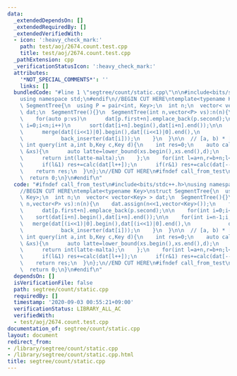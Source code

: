 ```yaml
---
data:
  _extendedDependsOn: []
  _extendedRequiredBy: []
  _extendedVerifiedWith:
  - icon: ':heavy_check_mark:'
    path: test/aoj/2674.count.test.cpp
    title: test/aoj/2674.count.test.cpp
  _pathExtension: cpp
  _verificationStatusIcon: ':heavy_check_mark:'
  attributes:
    '*NOT_SPECIAL_COMMENTS*': ''
    links: []
  bundledCode: "#line 1 \"segtree/count/static.cpp\"\n\n#include<bits/stdc++.h>\n\
    using namespace std;\n#endif\n//BEGIN CUT HERE\ntemplate<typename Key>\nstruct\
    \ SegmentTree{\n  using P = pair<int, Key>;\n  int n;\n  vector< vector<Key> >\
    \ dat;\n  SegmentTree(){}\n  SegmentTree(int n,vector<P> vs):n(n){\n    dat.assign(n<<1,vector<Key>());\n\
    \    for(auto p:vs)\n      dat[p.first+n].emplace_back(p.second);\n\n    for(int\
    \ i=0;i<n;i++)\n      sort(dat[i+n].begin(),dat[i+n].end());\n\n    for(int i=n-1;i;i--){\n\
    \      merge(dat[(i<<1)|0].begin(),dat[(i<<1)|0].end(),\n            dat[(i<<1)|1].begin(),dat[(i<<1)|1].end(),\n\
    \            back_inserter(dat[i]));\n    }\n  }\n\n  // [a, b) * [c, d)\n  inline\
    \ int query(int a,int b,Key c,Key d){\n    int res=0;\n    auto calc=[a,b,c,d](vector<Key>\
    \ &xs){\n      auto latte=lower_bound(xs.begin(),xs.end(),d);\n      auto malta=lower_bound(xs.begin(),xs.end(),c);\n\
    \      return int(latte-malta);\n    };\n    for(int l=a+n,r=b+n;l<r;l>>=1,r>>=1){\n\
    \      if(l&1) res+=calc(dat[l++]);\n      if(r&1) res+=calc(dat[--r]);\n    }\n\
    \    return res;\n  }\n};\n//END CUT HERE\n#ifndef call_from_test\nsigned main(){\n\
    \  return 0;\n}\n#endif\n"
  code: "#ifndef call_from_test\n#include<bits/stdc++.h>\nusing namespace std;\n#endif\n\
    //BEGIN CUT HERE\ntemplate<typename Key>\nstruct SegmentTree{\n  using P = pair<int,\
    \ Key>;\n  int n;\n  vector< vector<Key> > dat;\n  SegmentTree(){}\n  SegmentTree(int\
    \ n,vector<P> vs):n(n){\n    dat.assign(n<<1,vector<Key>());\n    for(auto p:vs)\n\
    \      dat[p.first+n].emplace_back(p.second);\n\n    for(int i=0;i<n;i++)\n  \
    \    sort(dat[i+n].begin(),dat[i+n].end());\n\n    for(int i=n-1;i;i--){\n   \
    \   merge(dat[(i<<1)|0].begin(),dat[(i<<1)|0].end(),\n            dat[(i<<1)|1].begin(),dat[(i<<1)|1].end(),\n\
    \            back_inserter(dat[i]));\n    }\n  }\n\n  // [a, b) * [c, d)\n  inline\
    \ int query(int a,int b,Key c,Key d){\n    int res=0;\n    auto calc=[a,b,c,d](vector<Key>\
    \ &xs){\n      auto latte=lower_bound(xs.begin(),xs.end(),d);\n      auto malta=lower_bound(xs.begin(),xs.end(),c);\n\
    \      return int(latte-malta);\n    };\n    for(int l=a+n,r=b+n;l<r;l>>=1,r>>=1){\n\
    \      if(l&1) res+=calc(dat[l++]);\n      if(r&1) res+=calc(dat[--r]);\n    }\n\
    \    return res;\n  }\n};\n//END CUT HERE\n#ifndef call_from_test\nsigned main(){\n\
    \  return 0;\n}\n#endif\n"
  dependsOn: []
  isVerificationFile: false
  path: segtree/count/static.cpp
  requiredBy: []
  timestamp: '2020-09-03 00:55:21+09:00'
  verificationStatus: LIBRARY_ALL_AC
  verifiedWith:
  - test/aoj/2674.count.test.cpp
documentation_of: segtree/count/static.cpp
layout: document
redirect_from:
- /library/segtree/count/static.cpp
- /library/segtree/count/static.cpp.html
title: segtree/count/static.cpp
---
```

